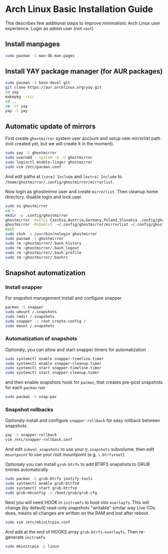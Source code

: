 # Arch Linux Basic Installation Guide

This describes few additional steps to improve minimalistic Arch Linux user experience. Login as admin user (not `root`)

## Install manpages

```bash
sudo pacman -S man-db man-pages
```

## Install YAY package manager (for AUR packages)

```bash
sudo pacman -S base-devel git
git clone https://aur.archlinux.org/yay.git
cd yay
makepkg -rsic
cd ..
rm -rf yay
yay -S yay
```

## Automatic update of mirrors

First create `ghostmirror` system user account and setup new mirrorlist path (not created yet, but we will create it in the moment).

```bash
sudo yay -S ghostmirror
sudo useradd --system -m -U ghostmirror
sudo loginctl enable-linger ghostmirror
sudo vim /etc/pacman.conf
```
And edit paths at `[core] Include` and `[extra] Include` to `/home/ghostmirror/.config/ghostmirror/mirrorlist`.

Now login as ghostmirror user and create `mirrorlist`. Then cleanup home directory, disable login and lock user.

```bash
sudo su ghostmirror
cd ~
mkdir -p .config/ghostmirror
ghostmirror -PoclLS Czechia,Austria,Germany,Poland,Slovakia .config/ghostmirror/mirrorlist 30 state,outofdate,morerecent,ping
ghostmirror -PoDumlsS  ~/.config/ghostmirror/mirrorlist ~/.config/ghostmirror/mirrorlist light state,outofdate,morerecent,extimated,speed
exit
sudo chsh -s /usr/bin/nologin ghostmirror
sudo passwd -l ghostmirror
sudo rm ~ghostmirror/.bash_history
sudo rm ~ghostmirror/.bash_logout
sudo rm ~ghostmirror/.bash_profile
sudo rm ~ghostmirror/.bashrc
```

## Snapshot automatization

### Install snapper

For snapshot management install and configure snapper

```bash
pacman -S snapper
sudo umount /.snapshots
sudo rmdir /.snapshots
sudo snapper -c root create-config /
sudo mount /.snapshots
```

### Automatization of snapshots

Optionaly, you can allow and start snapper timers for automatization

```bash
sudo systemctl enable snapper-timeline.timer
sudo systemctl enable snapper-cleanup.timer
sudo systemctl start snapper-timeline.timer
sudo systemctl start snapper-cleanup.timer
```

and then enable snapshots hook for `pacman`, that creates pre-post snapshots for each `pacman` run

```bash
sudo pacman -S snap-pac
```

### Snapshot rollbacks

Optionaly install and configure `snapper-rollback` for easy rollback between snapshots.

```bash
yay -S snapper-rollback
vim /etc/snapper-rollback.conf
```

And edit `subvol_snapshots` to use your `@.snapshots` subvolume, then edit `mountpoint` to use your root mountpoint (e.g. `\.btrfsroot`).

Optionaly you can install `grub-btrfs` to add BTRFS snapshots to GRUB entries automatically

```bash
sudo pacman -S grub-btrfs inotify-tools
sudo systemctl enable grub-btrfsd
sudo systemctl start grub-btrfsd
sudo grub-mkconfig -o /boot/grub/grub.cfg
```

Next you will need HOOK in `initramfs` to boot into `overlayfs`. This will change (by default) read-only snapshots "writable" similar way Live CDs does, means all changes are written on the RAM and lost after reboot.

```bash
sudo vim /etc/mkinitcpio.conf
```

And add at the end of HOOKS array `grub-btrfs-overlayfs`. Then re-generate `initramfs`.

```bash
sudo mkinitcpio -p linux
```
